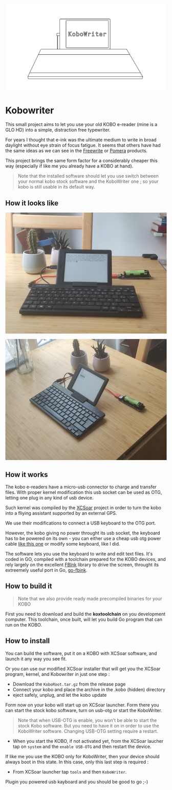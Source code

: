 <p align="center">
  <img src="assets/kobowriter.png" />
</p>

# Kobowriter

This small project aims to let you use your old KOBO e-reader (mine is a GLO HD) into a simple, distraction free typewriter.

For years I thought that e-ink was the ultimate medium to write in broad daylight without eye strain of focus fatigue. It seems that others have had the same ideas as we can see in the [Freewrite](https://getfreewrite.com/) or [Pomera](https://www.kickstarter.com/projects/2132003782/pomera-pocket-typewriter-with-e-ink?ref=category_newest&amp;ref=discovery) products.

This project brings the same form factor for a considerably cheaper this way (especially if like me you already have a KOBO at hand).

> Note that the installed software should let you use switch between your normal kobo stock software and the KoboWriter one ; so your kobo is still usable in its default way.

## How it looks like

![From face](assets/face.jpg)

![From side](assets/side.jpg)

## How it works

The kobo e-readers have a micro-usb connector to charge and transfer files. With proper kernel modification this usb socket can be used as OTG, letting one plug in any kind of usb device.

Such kernel was compiled by the [XCSoar](https://github.com/XCSoar/XCSoar) project in order to turn the kobo into a fliying assistant supported by an external GPS. 

We use their modifications to connect a USB keyboard to the OTG port.

However, the kobo giving no power throught its usb socket, the keyboard has to be powered on its own - you can either use a cheap usb otg power cable [like this one](https://www.amazon.com/AuviPal-Micro-USB-Cable-Power/dp/B07FY9Z9GD/ref=sr_1_3?crid=13TQ5BP3TUJT5&dchild=1&keywords=powered+usb+otg&qid=1630094365&sprefix=powered+%2Caps%2C536&sr=8-3) or modify some keyboard, like I did.

The software lets you use the keyboard to write and edit text files. It's coded in GO, compiled with a toolchain prepared for the KOBO devices, and rely largely on the excellent [FBInk](https://github.com/NiLuJe/FBInk) library to drive the screen, throught its extreemely useful port in Go, [go-fbink](https://github.com/shermp/go-fbink-v2).
## How to build it

> Note that we also provide ready made precompiled binaries for your KOBO

First you need to download and build the **koxtoolchain** on you development computer. This toolchain, once built, will let you build Go program that can run on the KOBO.

## How to install

You can build the software, put it on a KOBO with XCSoar software, and launch it any way you see fit.

Or you can use our modified XCSoar installer that will get you the XCSoar program, kernel, and Kobowriter in just one step :

- Download the `KoboRoot.tar.gz` from the release page
- Connect your kobo and place the archive in the .kobo (hidden) directory
- eject safely, unplug, and let the kobo update
  
Form now on your kobo will start up on XCSoar launcher. Form there you can start the stock kobo software, turn on usb-otg or start the KoboWriter.

> Note that when USB-OTG is enable, you won't be able to start the stock Kobo software. But you need to have it on in order to use the KoboWriter software. Changing USB-OTG setting require a restart.

- When you start the KOBO, if not activated yet, from the XCSoar laucher tap on `system` and the `enable USB-OTG` and then restart the device.

If like me you use the KOBO only for KoboWriter, then your device should always boot in this state. In this case, only this last step is required :

- From XCSoar launcher tap `tools` and then `KoboWriter`.

Plugin you powered usb kayboard and you should be good to go ;-)